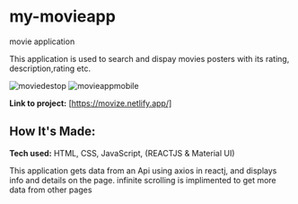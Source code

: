 # my-movieapp
movie application

This application is used to search and dispay movies posters with its rating, description,rating etc.


![moviedestop](https://github.com/thatkhay/my-movieapp/assets/117424081/79da0cb2-2152-4669-b358-7f0d13dee1ad)
![movieappmobile](https://github.com/thatkhay/my-movieapp/assets/117424081/bca29818-16a5-4b17-b7e7-855bea4a19d2)

**Link to project:** [https://movize.netlify.app/]



## How It's Made:

**Tech used:** HTML, CSS, JavaScript, (REACTJS & Material UI)

This application gets data from an Api using axios in reactj, and displays info and details on the page. infinite scrolling is implimented to get more data from other pages



